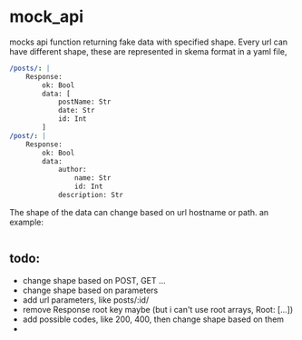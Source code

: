 # mock_api
mocks api function returning fake data with specified shape.
Every url can have different shape, these are represented in skema format in a yaml file,
```yaml
/posts/: |
    Response:
        ok: Bool
        data: [
            postName: Str
            date: Str
            id: Int
        ]
/post/: |
    Response:
        ok: Bool
        data:
            author:
                name: Str
                id: Int
            description: Str
```
The shape of the data can change based on url hostname or path.
an example:
```python
```

## todo:
- change shape based on POST, GET ...
- change shape based on parameters
- add url parameters, like posts/:id/
- remove Response root key maybe (but i can't use root arrays, Root: [...])
- add possible codes, like 200, 400, then change shape based on them
- 
